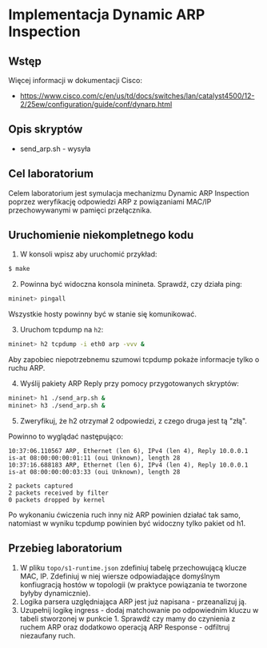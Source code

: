 # Implementacja Dynamic ARP Inspection

## Wstęp


Więcej informacji w dokumentacji Cisco:
- https://www.cisco.com/c/en/us/td/docs/switches/lan/catalyst4500/12-2/25ew/configuration/guide/conf/dynarp.html

## Opis skryptów

- send_arp.sh - wysyła

## Cel laboratorium

Celem laboratorium jest symulacja mechanizmu Dynamic ARP Inspection poprzez weryfikację odpowiedzi ARP z powiązaniami MAC/IP przechowywanymi w pamięci przełącznika.

## Uruchomienie niekompletnego kodu
 
1. W konsoli wpisz aby uruchomić przykład:
 
```sh
$ make
```
 
2. Powinna być widoczna konsola minineta. Sprawdź, czy działa ping:
 
```sh
mininet> pingall
```
 
Wszystkie hosty powinny być w stanie się komunikować.
 
3. Uruchom tcpdump na `h2`:
 
```sh
mininet> h2 tcpdump -i eth0 arp -vvv &
```
 
Aby zapobiec niepotrzebnemu szumowi tcpdump pokaże informacje tylko o ruchu ARP.
 
4. Wyślij pakiety ARP Reply przy pomocy przygotowanych skryptów:
 
```sh
mininet> h1 ./send_arp.sh &
mininet> h3 ./send_arp.sh &
```
 
5. Zweryfikuj, że h2 otrzymał 2 odpowiedzi, z czego druga jest tą "złą".
 
Powinno to wyglądać następująco:
 
```
10:37:06.110567 ARP, Ethernet (len 6), IPv4 (len 4), Reply 10.0.0.1 is-at 08:00:00:00:01:11 (oui Unknown), length 28
10:37:16.688183 ARP, Ethernet (len 6), IPv4 (len 4), Reply 10.0.0.1 is-at 08:00:00:00:03:33 (oui Unknown), length 28
 
2 packets captured
2 packets received by filter
0 packets dropped by kernel
```
 
Po wykonaniu ćwiczenia ruch inny niż ARP powinien działać tak samo, natomiast w wyniku tcpdump powinien być widoczny tylko pakiet od h1.

## Przebieg laboratorium

1. W pliku `topo/s1-runtime.json` zdefiniuj tabelę przechowującą klucze MAC, IP. Zdefiniuj w niej wiersze odpowiadające domyślnym konfiugracją hostów w topologii (w praktyce powiązania te tworzone byłyby dynamicznie).
2. Logika parsera uzględniająca ARP jest już napisana - przeanalizuj ją.
3. Uzupełnij logikę ingress - dodaj matchowanie po odpowiednim kluczu w tabeli stworzonej w punkcie 1. Sprawdź czy mamy do czynienia z ruchem ARP oraz dodatkowo operacją ARP Response - odfiltruj niezaufany ruch.

